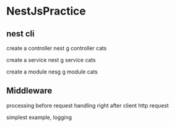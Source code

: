 # NestJsPractice

## nest cli 
create a controller 
nest g controller cats

create a service
nest g service cats

create a module
nesg g module cats

## Middleware
processing before request handling 
right after client http request 

simplest example, logging